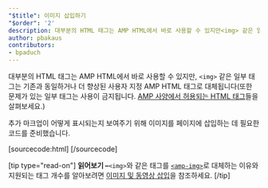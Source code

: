 ```yaml
---
"$title": 이미지 삽입하기
"$order": '2'
description: 대부분의 HTML 태그는 AMP HTML에서 바로 사용할 수 있지만<img> 같은 일부 태그는 기존과 동일하거나 더 향상된 사용자 지정 AMP HTML 태그로 대체됩니다
author: pbakaus
contributors:
- bpaduch
---
```


대부분의 HTML 태그는 AMP HTML에서 바로 사용할 수 있지만, `<img>` 같은 일부 태그는 기존과 동일하거나 더 향상된 사용자 지정 AMP HTML 태그로 대체됩니다(또한 문제가 있는 일부 태그는 사용이 금지됩니다. [AMP 사양에서 허용되는 HTML 태그](../../../../documentation/guides-and-tutorials/learn/spec/amphtml.md)들을 살펴보세요.)

추가 마크업이 어떻게 표시되는지 보여주기 위해 이미지를 페이지에 삽입하는 데 필요한 코드를 준비했습니다.

[sourcecode:html]
<amp-img src="welcome.jpg" alt="Welcome" height="400" width="800"></amp-img>
[/sourcecode]

[tip type="read-on"] **읽어보기 –**`<img>`와 같은 태그를 [`<amp-img>`](../../../../documentation/components/reference/amp-img.md)로 대체하는 이유와 지원되는 태그 개수를 알아보려면 [이미지 및 동영상 삽입](../../../../documentation/guides-and-tutorials/develop/media_iframes_3p/index.md)을 참조하세요. [/tip]
